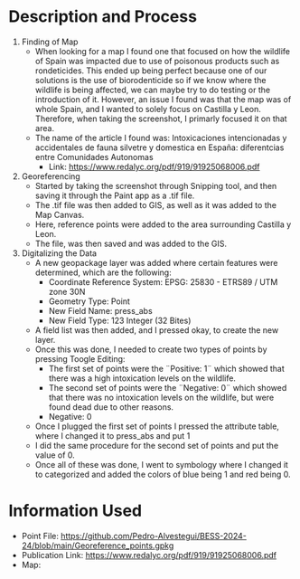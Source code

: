 
# Description and Process
1. Finding of Map
    * When looking for a map I found one that focused on how the wildlife of Spain was impacted due to use of poisonous products such as rondeticides. This ended up being perfect because one of our solutions is the use of biorodenticide so if we know where the wildlife is being affected, we can maybe try to do testing or the introduction of it. However, an issue I found was that the map was of whole Spain, and I wanted to solely focus on Castilla y Leon. Therefore, when taking the screenshot, I primarly focused it on that area.
     * The name of the article I found was: Intoxicaciones intencionadas y accidentales de fauna silvetre y domestica en España: diferentcias entre Comunidades Autonomas
       * Link: https://www.redalyc.org/pdf/919/91925068006.pdf
2. Georeferencing
     * Started by taking the screenshot through Snipping tool, and then saving it through the Paint app as a .tif file.
     * The .tif file was then added to GIS, as well as it was added to the Map Canvas.
     * Here, reference points were added to the area surrounding Castilla y Leon.
     * The file, was then saved and was added to the GIS.
3. Digitalizing the Data
     * A new geopackage layer was added where certain features were determined, which are the following:
         * Coordinate Reference System: EPSG: 25830 - ETRS89 / UTM zone 30N
         * Geometry Type: Point
         * New Field Name: press_abs
         * New Field Type: 123 Integer (32 Bites)
      * A field list was then added, and I pressed okay, to create the new layer.
      * Once this was done, I needed to create two types of points by pressing Toogle Editing:
         * The first set of points were the ¨Positive: 1¨ which showed that there was a high intoxication levels on the wildlife. 
         * The second set of points were the ¨Negative: 0¨ which showed that there was no intoxication levels on the wildlife, but were found dead due to other reasons.
         * Negative: 0
      * Once I plugged the first set of points I pressed the attribute table, where I changed it to press_abs and put 1
      * I did the same procedure for the second set of points and put the value of 0.
      * Once all of these was done, I went to symbology where I changed it to categorized and added the colors of blue being 1 and red being 0.

# Information Used
  * Point File: https://github.com/Pedro-Alvestegui/BESS-2024-24/blob/main/Georeference_points.gpkg
  * Publication Link: https://www.redalyc.org/pdf/919/91925068006.pdf
  * Map: 

